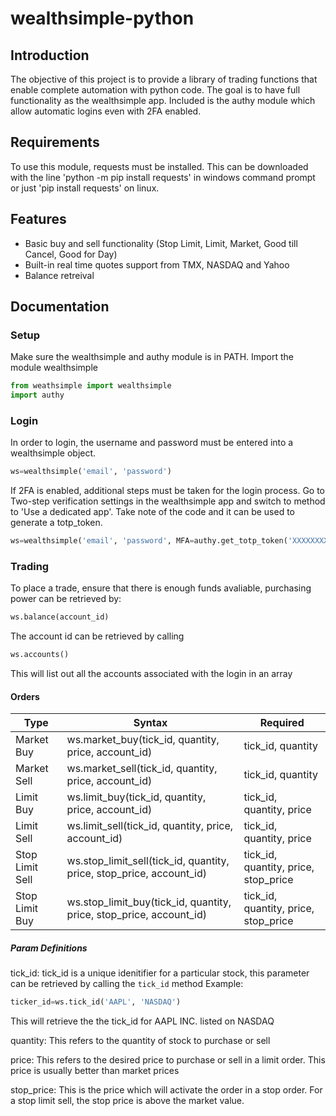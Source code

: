 # wealthsimple-python

## Introduction
The objective of this project is to provide a library of trading functions that enable complete automation with python code. The goal is to have full functionality as the wealthsimple app. Included is the authy module which allow automatic logins even with 2FA enabled.

## Requirements
To use this module, requests must be installed. This can be downloaded with the line 'python -m pip install requests' in windows command prompt or just 'pip install requests' on linux.

## Features
- Basic buy and sell functionality (Stop Limit, Limit, Market, Good till Cancel, Good for Day)
- Built-in real time quotes support from TMX, NASDAQ and Yahoo
- Balance retreival

## Documentation

### Setup
Make sure the wealthsimple and authy module is in PATH.
Import the module wealthsimple

```python 
from weathsimple import wealthsimple
import authy
```

### Login
In order to login, the username and password must be entered into a wealthsimple object.

```python
ws=wealthsimple('email', 'password')
```

If 2FA is enabled, additional steps must be taken for the login process. Go to Two-step verification settings in the wealthsimple app and switch to method to 'Use a dedicated app'. Take note of the code and it can be used to generate a totp_token.

```python
ws=wealthsimple('email', 'password', MFA=authy.get_totp_token('XXXXXXXXXXXXXXXXXXXXXXXXXXXXXXX='))
```


### Trading

To place a trade, ensure that there is enough funds avaliable, purchasing power can be retrieved by:

```python
ws.balance(account_id)
```

The account id can be retrieved by calling

```python
ws.accounts()
```

This will list out all the accounts associated with the login in an array

#### Orders

Type | Syntax | Required
--- | --- | ---
Market Buy | ws.market_buy(tick_id, quantity, price, account_id) | tick_id, quantity
Market Sell | ws.market_sell(tick_id, quantity, price, account_id) | tick_id, quantity
Limit Buy | ws.limit_buy(tick_id, quantity, price, account_id) | tick_id, quantity, price
Limit Sell | ws.limit_sell(tick_id, quantity, price, account_id) | tick_id, quantity, price
Stop Limit Sell | ws.stop_limit_sell(tick_id, quantity, price, stop_price, account_id) | tick_id, quantity, price, stop_price
Stop Limit Buy | ws.stop_limit_buy(tick_id, quantity, price, stop_price, account_id) | tick_id, quantity, price, stop_price

##### Param Definitions
tick_id: tick_id is a unique idenitifier for a particular stock, this parameter can be retrieved by calling the `tick_id` method
Example: 
```python
ticker_id=ws.tick_id('AAPL', 'NASDAQ')
```
This will retrieve the the tick_id for AAPL INC. listed on NASDAQ

quantity: This refers to the quantity of stock to purchase or sell

price: This refers to the desired price to purchase or sell in a limit order. This price is usually better than market prices

stop_price: This is the price which will activate the order in a stop order. For a stop limit sell, the stop price is above the market value.

